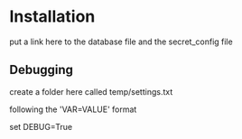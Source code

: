 

# Installation

put a link here to the database file and the secret\_config file


## Debugging

create a folder here called temp/settings.txt

following the 'VAR=VALUE' format

set DEBUG=True


